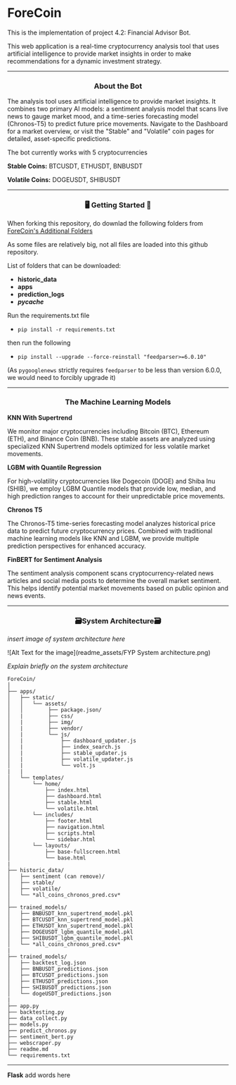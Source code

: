 # ForeCoin

This is the implementation of project 4.2: Financial Advisor Bot.

This web application is a real-time cryptocurrency analysis tool that uses artificial intelligence to provide market insights in order to make recommendations for a dynamic investment strategy. 
______
<h3 align="center">About the Bot</h3>

The analysis tool uses artificial intelligence to provide market insights. It combines two primary AI models: a sentiment analysis model that scans live news to gauge market mood, and a time-series forecasting model (Chronos-T5) to predict future price movements. Navigate to the Dashboard for a market overview, or visit the "Stable" and "Volatile" coin pages for detailed, asset-specific predictions.


The bot currently works with 5 cryptocurrencies

**Stable Coins:** BTCUSDT, ETHUSDT, BNBUSDT

**Volatile Coins:** DOGEUSDT, SHIBUSDT
______
<h3 align="center">🖥️ Getting Started 🏃</h3>

When forking this repository, do downlad the following folders from [ForeCoin's Additional Folders](https://drive.google.com/drive/folders/1Kjud_lSsUpXyWbvnWEUV0b0rf-ev2BmF?usp=sharing)

As some files are relatively big, not all files are loaded into this github repository.

List of folders that can be downloaded:

- **historic_data** 
- **apps**
- **prediction_logs**
- **_pycache_**



Run the requirements.txt file 
- ```pip install -r requirements.txt```

then run the following 

- ```pip install --upgrade --force-reinstall "feedparser>=6.0.10"```

(As ```pygooglenews``` strictly requires ```feedparser``` to be less than version 6.0.0, we would need to forcibly upgrade it)

______

<h3 align="center">The Machine Learning Models</h3>

**KNN With Supertrend** 

We monitor major cryptocurrencies including Bitcoin (BTC), Ethereum (ETH), and Binance Coin (BNB). These stable assets are analyzed using specialized KNN Supertrend models optimized for less volatile market movements.

**LGBM with Quantile Regression** 

For high-volatility cryptocurrencies like Dogecoin (DOGE) and Shiba Inu (SHIB), we employ LGBM Quantile models that provide low, median, and high prediction ranges to account for their unpredictable price movements.

**Chronos T5** 

The Chronos-T5 time-series forecasting model analyzes historical price data to predict future cryptocurrency prices. Combined with traditional machine learning models like KNN and LGBM, we provide multiple prediction perspectives for enhanced accuracy.


**FinBERT for Sentiment Analysis** 

The sentiment analysis component scans cryptocurrency-related news articles and social media posts to determine the overall market sentiment. This helps identify potential market movements based on public opinion and news events.


______
<h3 align="center">🗃️System Architecture🗃️</h3>

*insert image of system architecture here*

![Alt Text for the image](readme_assets/FYP System architecture.png)

*Explain briefly on the system architecture*


```
ForeCoin/
│
├── apps/
│   ├── static/
│   │   └── assets/
│   │        ├── package.json/
│   |        ├── css/
│   |        ├── img/
│   |        ├── vendor/
│   |        └── js/
│   |            ├── dashboard_updater.js
│   |            ├── index_search.js
│   |            ├── stable_updater.js
│   |            ├── volatile_updater.js
│   |            └── volt.js
|   |
│   └── templates/
│       └── home/
│           ├── index.html
│           ├── dashboard.html
│           ├── stable.html
│           └── volatile.html
│       └── includes/
│           ├── footer.html
│           ├── navigation.html
│           ├── scripts.html
│           └── sidebar.html
│       └── layouts/
│           ├── base-fullscreen.html
│           └── base.html
|
├── historic_data/
│   ├── sentiment (can remove)/
│   ├── stable/
│   ├── volatile/
│   └── *all_coins_chronos_pred.csv*
│
├── trained_models/
│   ├── BNBUSDT_knn_supertrend_model.pkl
│   ├── BTCUSDT_knn_supertrend_model.pkl
│   ├── ETHUSDT_knn_supertrend_model.pkl
│   ├── DOGEUSDT_lgbm_quantile_model.pkl
│   ├── SHIBUSDT_lgbm_quantile_model.pkl
│   └── *all_coins_chronos_pred.csv*
|
├── trained_models/
│   ├── backtest_log.json
│   ├── BNBUSDT_predictions.json
│   ├── BTCUSDT_predictions.json
│   ├── ETHUSDT_predictions.json
│   ├── SHIBUSDT_predictions.json
│   └── dogeUSDT_predictions.json
|
├── app.py
├── backtesting.py
├── data_collect.py
├── models.py
├── predict_chronos.py
├── sentiment_bert.py
├── webscraper.py
├── readme.md
└── requirements.txt
```
______
**Flask**
add words here

